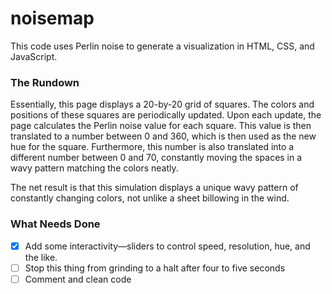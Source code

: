 # noisemap

This code uses Perlin noise to generate a visualization in HTML, CSS, and JavaScript.

### The Rundown

Essentially, this page displays a 20-by-20 grid of squares. The colors and positions of these squares are periodically updated. Upon each update, the page calculates the Perlin noise value for each square. This value is then translated to a number between 0 and 360, which is then used as the new hue for the square. Furthermore, this number is also translated into a different number between 0 and 70, constantly moving the spaces in a wavy pattern matching the colors neatly.

The net result is that this simulation displays a unique wavy pattern of constantly changing colors, not unlike a sheet billowing in the wind.

### What Needs Done
- [x] Add some interactivity—sliders to control speed, resolution, hue, and the like.
- [ ] Stop this thing from grinding to a halt after four to five seconds
- [ ] Comment and clean code
